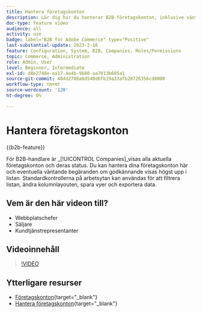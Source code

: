 ```yaml
---
title: Hantera företagskonton
description: Lär dig hur du hanterar B2B-företagskonton, inklusive väntande begäranden om godkännande.
doc-type: feature video
audience: all
activity: use
badge: label="B2B for Adobe Commerce" type="Positive"
last-substantial-update: 2023-2-16
feature: Configuration, System, B2B, Companies, Roles/Permissions
topic: Commerce, Administration
role: Admin, User
level: Beginner, Intermediate
exl-id: d8e2748e-ea17-4e4b-9b80-aa7013b605a1
source-git-commit: 404d2708a6d540d6fb19a33afb20726356cd8000
workflow-type: tm+mt
source-wordcount: '120'
ht-degree: 0%

---
```


# Hantera företagskonton

{{b2b-feature}}

För B2B-handlare är _[!UICONTROL Companies]_visas alla aktuella företagskonton och deras status. Du kan hantera dina företagskonton här och eventuella väntande begäranden om godkännande visas högst upp i listan. Standardkontrollerna på arbetsytan kan användas för att filtrera listan, ändra kolumnlayouten, spara vyer och exportera data.

## Vem är den här videon till?

- Webbplatschefer
- Säljare
- Kundtjänstrepresentanter

## Videoinnehåll

>[!VIDEO](https://video.tv.adobe.com/v/344447?quality=12&learn=on)

## Ytterligare resurser

- [Företagskonton](https://experienceleague.adobe.com/docs/commerce-admin/b2b/companies/account-companies.html){target="_blank"}
- [Hantera företagskonton](https://experienceleague.adobe.com/docs/commerce-admin/b2b/companies/account-company-manage.html){target="_blank"}
